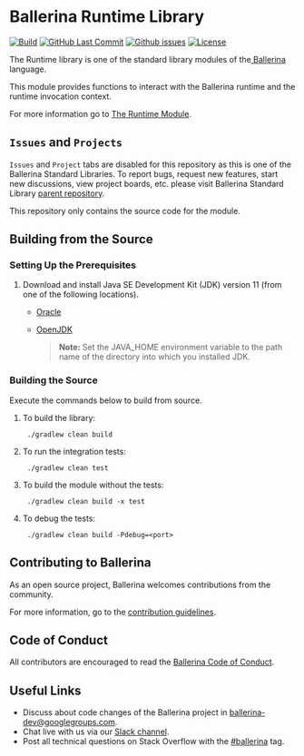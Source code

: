 Ballerina Runtime Library
===================

  [![Build](https://github.com/ballerina-platform/module-ballerina-runtime/workflows/Build%20master%20branch/badge.svg)](https://github.com/ballerina-platform/module-ballerina-runtime/actions?query=workflow%3ABuild)
  [![GitHub Last Commit](https://img.shields.io/github/last-commit/ballerina-platform/module-ballerina-runtime.svg)](https://github.com/ballerina-platform/module-ballerina-runtime/commits/master)
  [![Github issues](https://img.shields.io/github/issues/ballerina-platform/ballerina-standard-library/module/io.svg?label=Open%20Issues)](https://github.com/ballerina-platform/ballerina-standard-library/labels/module%2Fio)
  [![License](https://img.shields.io/badge/License-Apache%202.0-blue.svg)](https://opensource.org/licenses/Apache-2.0)

The Runtime library is one of the standard library modules of the<a target="_blank" href="https://ballerina.io/"> Ballerina</a> language.

This module provides functions to interact with the Ballerina runtime and the runtime invocation context.

For more information go to [The Runtime Module](https://ballerina.io/swan-lake/learn/api-docs/ballerina/runtime/).

## `Issues` and `Projects` 

`Issues` and `Project` tabs are disabled for this repository as this is one of the Ballerina Standard Libraries. To report bugs, request new features, start new discussions, view project boards, etc. please visit Ballerina Standard Library [parent repository](https://github.com/ballerina-platform/ballerina-standard-library). 

This repository only contains the source code for the module.

## Building from the Source

### Setting Up the Prerequisites

1. Download and install Java SE Development Kit (JDK) version 11 (from one of the following locations).
    * [Oracle](https://www.oracle.com/java/technologies/javase-jdk11-downloads.html)
      
    * [OpenJDK](https://adoptopenjdk.net/)
   
        > **Note:** Set the JAVA_HOME environment variable to the path name of the directory into which you installed JDK.
     
### Building the Source

Execute the commands below to build from source.

1. To build the library:

        ./gradlew clean build

2. To run the integration tests:

        ./gradlew clean test

3. To build the module without the tests:

        ./gradlew clean build -x test

4. To debug the tests:

        ./gradlew clean build -Pdebug=<port>

## Contributing to Ballerina

As an open source project, Ballerina welcomes contributions from the community. 

For more information, go to the [contribution guidelines](https://github.com/ballerina-platform/ballerina-lang/blob/master/CONTRIBUTING.md).

## Code of Conduct

All contributors are encouraged to read the [Ballerina Code of Conduct](https://ballerina.io/code-of-conduct).

## Useful Links

* Discuss about code changes of the Ballerina project in [ballerina-dev@googlegroups.com](mailto:ballerina-dev@googlegroups.com).
* Chat live with us via our [Slack channel](https://ballerina.io/community/slack/).
* Post all technical questions on Stack Overflow with the [#ballerina](https://stackoverflow.com/questions/tagged/ballerina) tag.